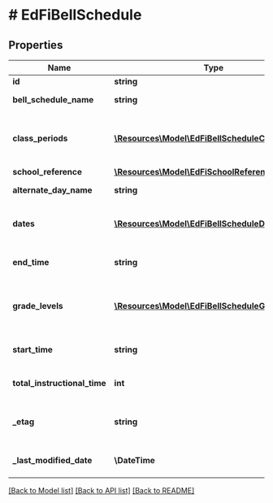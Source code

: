 # # EdFiBellSchedule

## Properties

Name | Type | Description | Notes
------------ | ------------- | ------------- | -------------
**id** | **string** |  | [optional]
**bell_schedule_name** | **string** | Name or title of the bell schedule. |
**class_periods** | [**\Resources\Model\EdFiBellScheduleClassPeriod[]**](EdFiBellScheduleClassPeriod.md) | An unordered collection of bellScheduleClassPeriods. The class periods that compose this bell schedule. |
**school_reference** | [**\Resources\Model\EdFiSchoolReference**](EdFiSchoolReference.md) |  |
**alternate_day_name** | **string** | An alternate name for the day (e.g., Red, Blue). | [optional]
**dates** | [**\Resources\Model\EdFiBellScheduleDate[]**](EdFiBellScheduleDate.md) | An unordered collection of bellScheduleDates. The dates for which the bell schedule applies. | [optional]
**end_time** | **string** | An indication of the time of day the bell schedule ends. | [optional]
**grade_levels** | [**\Resources\Model\EdFiBellScheduleGradeLevel[]**](EdFiBellScheduleGradeLevel.md) | An unordered collection of bellScheduleGradeLevels. The grade levels the particular bell schedule applies to. | [optional]
**start_time** | **string** | An indication of the time of day the bell schedule begins. | [optional]
**total_instructional_time** | **int** | The total instructional time in minutes per day for the bell schedule. | [optional]
**_etag** | **string** | A unique system-generated value that identifies the version of the resource. | [optional]
**_last_modified_date** | **\DateTime** | The date and time the resource was last modified. | [optional]

[[Back to Model list]](../../README.md#models) [[Back to API list]](../../README.md#endpoints) [[Back to README]](../../README.md)
